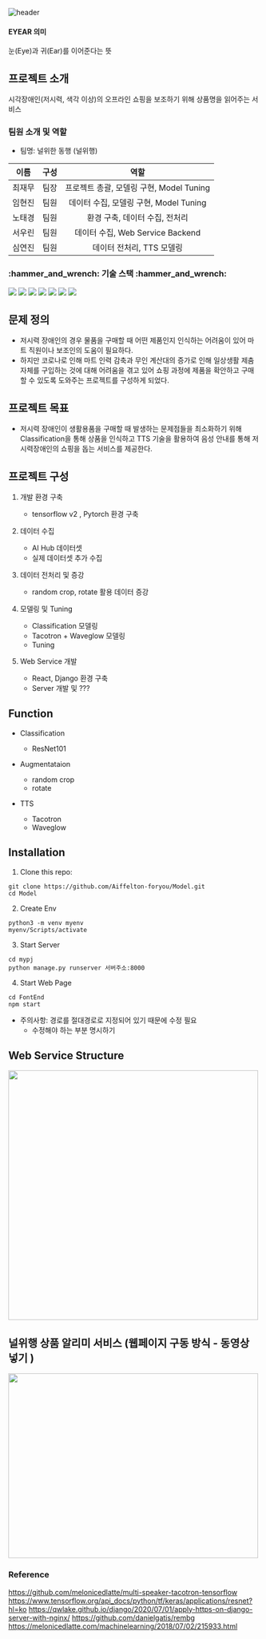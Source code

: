 ![header](https://capsule-render.vercel.app/api?type=rect&color=FFD700&height=300&section=header&text=프로젝트:EYEAR&fontSize=90)

#### EYEAR 의미
눈(Eye)과 귀(Ear)를 이어준다는 뜻

## 프로젝트 소개
시각장애인(저시력, 색각 이상)의 오프라인 쇼핑을 보조하기 위해 상품명을 읽어주는 서비스

### 팀원 소개 및 역할
- 팀명: 널위한 동행 (널위행)

|이름|구성|역할|
|:---:|:---:|:---:|
|최재무|팀장|프로젝트 총괄, 모델링 구현, Model Tuning|
|임현진|팀원|데이터 수집, 모델링 구현, Model Tuning|
|노태경|팀원|환경 구축, 데이터 수집, 전처리|
|서우린|팀원|데이터 수집, Web Service Backend |
|심연진|팀원|데이터 전처리, TTS 모델링|

<div>
<h3>:hammer_and_wrench: 기술 스택 :hammer_and_wrench: </h3>

<img src="https://img.shields.io/badge/React-61DAFB?style=plastic&logo=React&logoColor=white">
<img src="https://img.shields.io/badge/Django-092E20?style=plastic&logo=Django&logoColor=white">
<img src="https://img.shields.io/badge/Python-3776AB?style=plastic&logo=Python&logoColor=white">
<img src="https://img.shields.io/badge/Opencv-5C3EE8?style=plastic&logo=Opencv&logoColor=white">
<img src="https://img.shields.io/badge/Tensorflow-FF6F00?style=plastic&logo=Tensorflow&logoColor=white">
<img src="https://img.shields.io/badge/Pytorch-EE4C2C?style=plastic&logo=Pytorch&logoColor=white">
  <img src="https://img.shields.io/badge/Colab-F9AB00?style=plastic&logo=Colab&logoColor=white">
</div>

## 문제 정의
- 저시력 장애인의 경우 물품을 구매할 때 어떤 제품인지 인식하는 어려움이 있어 마트 직원이나 보조인의 도움이 필요하다. 
- 하지만 코로나로 인해 마트 인력 감축과 무인 계산대의 증가로 인해 일상생활 제춤 자체를 구입하는 것에 대해 어려움을 겪고 있어 쇼핑 과정에 제품을 확안하고 구매할 수 있도록 도와주는 프로젝트를 구성하게 되었다.

## 프로젝트 목표
- 저시력 장애인이 생활용품을 구매할 때 발생하는 문제점들을 최소화하기 위해 Classification을 통해 상품을 인식하고 TTS 기술을 활용하여 음성 안내를 통해 저시력장애인의 쇼핑을 돕는 서비스를 제공한다.


## 프로젝트 구성 
1. 개발 환경 구축
	- tensorflow v2 , Pytorch 환경 구축

2.  데이터 수집
	- AI Hub 데이터셋 
	- 실제 데이터셋 추가 수집

3. 데이터 전처리 및 증강
	- random crop, rotate 활용 데이터 증강

4. 모델링 및 Tuning
	- Classification 모델링
	- Tacotron + Waveglow 모델링
	- Tuning

5. Web Service 개발
	- React, Django 환경 구축
	- Server 개발 및 ???



## Function
- Classification
  - ResNet101

- Augmentataion
  - random crop
  - rotate
- TTS
  - Tacotron
  - Waveglow

## Installation
1. Clone this repo:
```
git clone https://github.com/Aiffelton-foryou/Model.git
cd Model
```
2. Create Env
```
python3 -m venv myenv
myenv/Scripts/activate
```
3. Start Server
```
cd mypj
python manage.py runserver 서버주소:8000
```
4. Start Web Page
```
cd FontEnd
npm start
```

- 주의사항: 경로를 절대경로로 지정되어 있기 때문에 수정 필요
	- 수정해야 하는 부분 명시하기


## Web Service Structure

<img src='https://user-images.githubusercontent.com/58939359/172043495-7b0fa1d5-acc9-4b50-a4bc-e1f8c7f9e637.png' width='500' height='500'>


## 널위행 상품 알리미 서비스 (웹페이지 구동 방식 - 동영상 넣기 )
<img src="https://user-images.githubusercontent.com/58939359/172042822-b943ce33-3847-42ed-86f7-b750acf59033.png"  width="500" height="370">


### Reference
https://github.com/melonicedlatte/multi-speaker-tacotron-tensorflow
https://www.tensorflow.org/api_docs/python/tf/keras/applications/resnet?hl=ko
https://qwlake.github.io/django/2020/07/01/apply-https-on-django-server-with-nginx/
https://github.com/danielgatis/rembg
https://melonicedlatte.com/machinelearning/2018/07/02/215933.html
<br>
